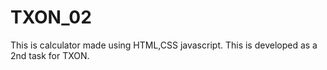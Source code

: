 # TXON_02
This is calculator made using HTML,CSS javascript.
This is developed as a 2nd task for TXON.
